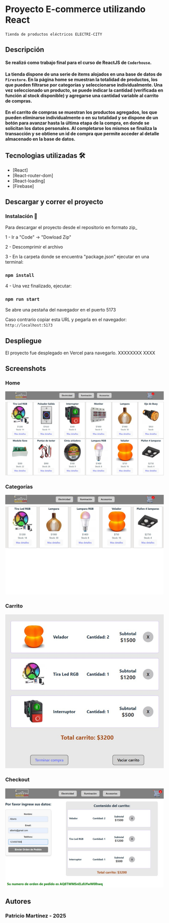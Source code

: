 # Proyecto E-commerce utilizando React

`Tienda de productos eléctricos ELECTRI-CITY`

## Descripción

#### Se realizó como trabajo final para el curso de ReactJS de `Coderhouse`.
#### La tienda dispone de una serie de items alojados en una base de datos de `Firestore`. En la página home se muestran la totalidad de productos, los que pueden filtrarse por categorías y seleccionarse individualmente. Una vez seleccionado un producto, se puede indicar la cantidad (verificada en función al stock disponible) y agregarse una cantidad variable al carrito de compras.
#### En el carrito de compras se muestran los productos agregados, los que pueden eliminarse individualmente o en su totalidad y se dispone de un botón para avanzar hasta la última etapa de la compra, en donde se solicitan los datos personales. Al completarse los mismos se finaliza la transacción y se obtiene un id de compra que permite acceder al detalle almacenado en la base de datos.

## Tecnologias utilizadas 🛠️

- [React]
- [React-router-dom] 
- [React-loading] 
- [Firebase] 

## Descargar y correr el proyecto

### Instalación 🔧

Para descargar el proyecto desde el repositorio en formato zip_

1 - Ir a "Code" -> "Dowload Zip"

2 - Descomprimir el archivo

3 - En la carpeta donde se encuentra "package.json" ejecutar en una terminal:

### `npm install`

4 - Una vez finalizado, ejecutar:

### `npm run start`

Se abre una pestaña del navegador en el puerto 5173

Caso contrario copiar esta URL y pegarla en el navegador: `http://localhost:5173`

## Despliegue

El proyecto fue desplegado en Vercel para navegarlo.
XXXXXXXX XXXX

## Screenshots
### Home

![alt text](home.jpg)

### Categorías
![alt text](galeria.jpg) 

### Carrito
![alt text](carrito.jpg)

### Checkout
![alt text](checkout.jpg)

## Autores
### Patricio Martínez - 2025